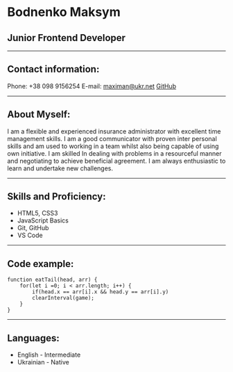 # Bodnenko Maksym
## Junior Frontend Developer
***********
## Contact information:

Phone: +38 098 9156254
E-mail: maximan@ukr.net
[GitHub](https://github.com/MaksymBodnenko)

*********** 
## About Myself:

I am a flexible and experienced insurance administrator with excellent time management skills. I am a good communicator with proven inter personal skills and am used to working in a team whilst also being capable of using own initiative. I am skilled In dealing with problems in a resourceful manner and negotiating to achieve beneficial agreement. I am always enthusiastic to learn and undertake new challenges.

***********
## Skills and Proficiency:

* HTML5, CSS3
* JavaScript Basics
* Git, GitHub
* VS Code

_______________
## Code example:
```
function eatTail(head, arr) {
	for(let i =0; i < arr.length; i++) {
		if(head.x == arr[i].x && head.y == arr[i].y)
		clearInterval(game);
	}
}
```
_______________
## Languages:
* English - Intermediate
* Ukrainian - Native
